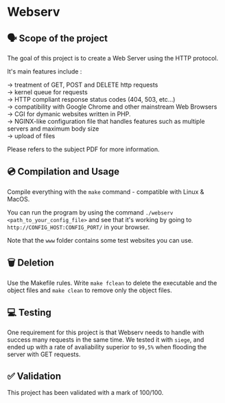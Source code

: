 # Webserv

## 🗣️ Scope of the project

The goal of this project is to create a Web Server using the HTTP protocol.

It's main features include :

-> treatment of GET, POST and DELETE http requests <br>
-> kernel queue for requests <br>
-> HTTP compliant response status codes (404, 503, etc...) <br>
-> compatibility with Google Chrome and other mainstream Web Browsers <br>
-> CGI for dymanic websites written in PHP. <br>
-> NGINX-like configuration file that handles features such as multiple servers and maximum body size <br>
-> upload of files <br>

Please refers to the subject PDF for more information.

## 💿 Compilation and Usage

Compile everything with the ``make`` command - compatible with Linux & MacOS.  

You can run the program by using the command ``./webserv <path_to_your_config_file>`` and see that it's working by going to ``http://CONFIG_HOST:CONFIG_PORT/`` in your browser.

Note that the ```www``` folder contains some test websites you can use.

## 🗑️ Deletion

Use the Makefile rules. Write ```make fclean``` to delete the executable and the object files and ```make clean``` to remove only the object files.

## 💻 Testing

One requirement for this project is that Webserv needs to handle with success many requests in the same time. We tested it with ```siege```, and ended up with a rate of avaliability superior to ```99,5%``` when flooding the server with GET requests. 

## ✅ Validation

This project has been validated with a mark of 100/100.
